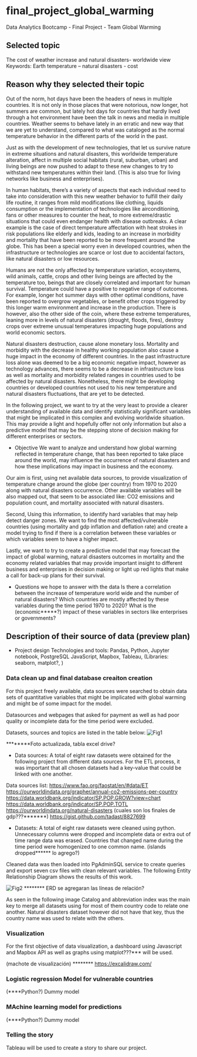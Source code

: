 # final_project_global_warming
Data Analytics Bootcamp - Final Project - Team Global Warming


## Selected topic 
The cost of weather increase and natural disasters- worldwide view
 Keywords: Earth temperature – natural disasters - cost



## Reason why they selected their topic 

Out of the norm, hot days have been the headers of news in multiple countries. It is not only in those places that were notorious, now longer, hot summers are common, but lately hot days for countries that hardly lived through a hot environment have been the talk in news and media in multiple countries. Weather seems to behave lately in an erratic and new way that we are yet to understand, compared to what was cataloged as the normal temperature behavior in the different parts of the world in the past.

Just as with the development of new technologies, that let us survive nature in extreme situations and natural disasters, this worldwide temperature alteration, affect in multiple social habitats (rural, suburban, urban) and living beings are now pushed to adapt to these new changes to try to withstand new temperatures within their land. (This is also true for living networks like business and enterprises).  

In human habitats, there’s a variety of aspects that each individual need to take into consideration with this new weather behavior to fulfill their daily life routine, it ranges from mild modifications like clothing, liquids consumption or the implementation of technologies like airconditioning, fans or other measures to counter the heat, to more extreme/drastic situations that could even endanger health with disease outbreaks. A clear example is the case of direct temperature affectation with heat strokes in risk populations like elderly and kids, leading to an increase in morbidity and mortality that have been reported to be more frequent around the globe. This has been a special worry even in developed countries, when the infrastructure or technologies are scarce or lost due to accidental factors, like natural disasters or low resources. 

Humans are not the only affected by temperature variation, ecosystems, wild animals, cattle, crops and other living beings are affected by the temperature too, beings that are closely correlated and important for human survival. 
Temperature could have a positive to negative range of outcomes. For example, longer hot summer days with other optimal conditions, have been reported to overgrow vegetables, or benefit other crops triggered by this longer warm environment and increase in the production. There is however, also the other side of the coin, where these extreme temperatures, leaning more in levels of natural disasters (drought, floods, fires), destroy crops over extreme unusual temperatures impacting huge populations and world economic sectors.  

Natural disasters destruction, cause alone monetary loss. Mortality and morbidity with the decrease in healthy working population also cause a huge impact in the economy of different countries. In the past infrastructure loss alone was deemed to be a big economic negative impact, however as technology advances, there seems to be a decrease in infrastructure loss as well as mortality and morbidity related ranges in countries used to be affected by natural disasters. Nonetheless, there might be developing countries or developed countries not used to his new temperature and natural disasters fluctuations, that are yet to be detected. 

In the following project, we want to try at the very least to provide a clearer understanding of available data and identify statistically significant variables that might be implicated in this complex and evolving worldwide situation. This may provide a light and hopefully offer not only information but also a predictive model that may be the stepping stone of decision making for different enterprises or sectors. 



- Objective 
We want to analyze and understand how global warming reflected in temperature change, that has been reported to take place around the world, may influence the occurrence of natural disasters and how these implications may impact in business and the economy. 

Our aim is first, using net available data sources, to provide visualization of temperature change around the globe (per country) from 1970 to 2020 along with natural disasters occurrence. Other available variables will be also mapped out, that seem to be associated like: CO2 emissions and population count, and mortality associated with natural disasters. 

Second, Using this information, to identify hard variables that may help detect danger zones. We want to find the most affected/vulnerable countries (using mortality and gdp inflation and deflation rate) and create a model trying to find if there is a correlation between these variables or which variables seem to have a higher impact. 

Lastly, we want to try to create a predictive model that may forecast the impact of global warming, natural disasters outcomes in mortality and the economy related variables that may provide important insight to different business and enterprises in decision making or light up red lights that make a call for back-up plans for their survival.  


- Questions we hope to answer with the data
Is there a correlation between the increase of temperature world wide and the number of natural disasters?
Which countries are mostly affected by these variables during the time period 1970 to 2020? 
What is the (economic*****?) impact of these variables in sectors like enterprises or governments?



## Description of their source of data (preview plan)
- Project design 
Technologies and tools: Pandas, Python, Jupyter notebook, PostgreSQL  JavaScript, Mapbox, Tableau, (Libraries: seaborn, matplot?, ) 


### Data clean up and final database creaiton creation
For this project freely available, data sources were searched to obtain data sets of quantitative variables that might be implicated with global warming and might be of some impact for the model. 

Datasources and webpages that asked for payment as well as had poor quality or incomplete data for the time period were excluded. 

Datasets, sources and topics are listed in the table below:
![Fig1]()

********Foto actualizada, tabla excel drive?

- Data sources: A total of eight raw datasets were obtained for the following project from different data sources. For the ETL process, it was important that all chosen datasets had a key-value that could be linked with one another. 

Data sources list: 
https://www.fao.org/faostat/en/#data/ET
https://ourworldindata.org/grapher/annual-co2-emissions-per-country
https://data.worldbank.org/indicator/SP.POP.GROW?view=chart
https://data.worldbank.org/indicator/SP.POP.TOTL
https://ourworldindata.org/natural-disasters
(cuales son los finales de gdp???*******)
https://gist.github.com/tadast/8827699

- Datasets: 
A total of eight raw datasets were cleaned using python. Unnecessary columns were dropped and incomplete data or extra out of time range data was erased. Countries that changed name during the time period were homogenized to one common name. (islands dropped****** lo agrego?)

Cleaned data was then loaded into PgAdminSQL service to create queries  and export seven csv files with clean relevant variables. 
The following Entity Relationship Diagram shows the results of this work.     

![Fig2](erd)
******** ERD se agregaran las líneas de relación?

As seen in the following image Catalog and abbreviation index was the main key to merge all datasets using for most of them country code to relate one another. Natural disasters dataset however did not have that key, thus the country name was used to relate with the others.   





### Visualization
For the first objective of data visualization, a dashboard using Javascript and Mapbox API as well as graphs using matplot???*** will be used.

(machote de visualización) ********
https://excalidraw.com/



### Logistic regression Model for vulnerable countries
(****Python?) Dummy model


### MAchine learning model for predictions
(****Python?) Dummy model



### Telling the story
Tableau will be used to create a story to share our project. 




